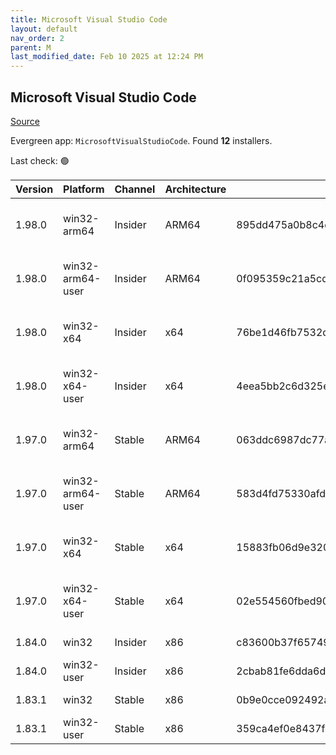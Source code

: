```yaml
---
title: Microsoft Visual Studio Code
layout: default
nav_order: 2
parent: M
last_modified_date: Feb 10 2025 at 12:24 PM
---
```


## Microsoft Visual Studio Code

[Source](https://code.visualstudio.com)

Evergreen app: `MicrosoftVisualStudioCode`. Found **12** installers.

Last check: 🟢

| Version | Platform         | Channel | Architecture | Sha256                                                           | URI                                                                                                                                                                                                                                                                                                            |
| ------- | ---------------- | ------- | ------------ | ---------------------------------------------------------------- | -------------------------------------------------------------------------------------------------------------------------------------------------------------------------------------------------------------------------------------------------------------------------------------------------------------- |
| 1.98.0  | win32-arm64      | Insider | ARM64        | 895dd475a0b8c4d28e0ac2eb1e3c26e32fa16fd4c94d4de1f04c456903448a67 | [https://vscode.download.prss.microsoft.com/dbazure/download/insider/32a41e158d04c9777522dc567574f2a74b8f2bf9/VSCodeSetup-arm64-1.98.0-insider.exe](https://vscode.download.prss.microsoft.com/dbazure/download/insider/32a41e158d04c9777522dc567574f2a74b8f2bf9/VSCodeSetup-arm64-1.98.0-insider.exe)         |
| 1.98.0  | win32-arm64-user | Insider | ARM64        | 0f095359c21a5cd200a0a0fa4b79e8cf386bb65486eddbfba1ed13cf5d1bc1ac | [https://vscode.download.prss.microsoft.com/dbazure/download/insider/32a41e158d04c9777522dc567574f2a74b8f2bf9/VSCodeUserSetup-arm64-1.98.0-insider.exe](https://vscode.download.prss.microsoft.com/dbazure/download/insider/32a41e158d04c9777522dc567574f2a74b8f2bf9/VSCodeUserSetup-arm64-1.98.0-insider.exe) |
| 1.98.0  | win32-x64        | Insider | x64          | 76be1d46fb7532db681f83d0cc31f3caf371b810cee507a95970cd374b5e666a | [https://vscode.download.prss.microsoft.com/dbazure/download/insider/32a41e158d04c9777522dc567574f2a74b8f2bf9/VSCodeSetup-x64-1.98.0-insider.exe](https://vscode.download.prss.microsoft.com/dbazure/download/insider/32a41e158d04c9777522dc567574f2a74b8f2bf9/VSCodeSetup-x64-1.98.0-insider.exe)             |
| 1.98.0  | win32-x64-user   | Insider | x64          | 4eea5bb2c6d325e5d562565b83a7e94fce4b26b6a4fd14c8d1b48d346ef7f063 | [https://vscode.download.prss.microsoft.com/dbazure/download/insider/32a41e158d04c9777522dc567574f2a74b8f2bf9/VSCodeUserSetup-x64-1.98.0-insider.exe](https://vscode.download.prss.microsoft.com/dbazure/download/insider/32a41e158d04c9777522dc567574f2a74b8f2bf9/VSCodeUserSetup-x64-1.98.0-insider.exe)     |
| 1.97.0  | win32-arm64      | Stable  | ARM64        | 063ddc6987dc77ad3eaf5bf83bb3068fb413b03604c10333516326a908406536 | [https://vscode.download.prss.microsoft.com/dbazure/download/stable/33fc5a94a3f99ebe7087e8fe79fbe1d37a251016/VSCodeSetup-arm64-1.97.0.exe](https://vscode.download.prss.microsoft.com/dbazure/download/stable/33fc5a94a3f99ebe7087e8fe79fbe1d37a251016/VSCodeSetup-arm64-1.97.0.exe)                           |
| 1.97.0  | win32-arm64-user | Stable  | ARM64        | 583d4fd75330afd91edf1cfec89f3b9eb8b64b92773ea037f787e514de13f8bd | [https://vscode.download.prss.microsoft.com/dbazure/download/stable/33fc5a94a3f99ebe7087e8fe79fbe1d37a251016/VSCodeUserSetup-arm64-1.97.0.exe](https://vscode.download.prss.microsoft.com/dbazure/download/stable/33fc5a94a3f99ebe7087e8fe79fbe1d37a251016/VSCodeUserSetup-arm64-1.97.0.exe)                   |
| 1.97.0  | win32-x64        | Stable  | x64          | 15883fb06d9e3201a15f91d93078cb1d5d432403cae0a5a8ca6d7ac340df29a3 | [https://vscode.download.prss.microsoft.com/dbazure/download/stable/33fc5a94a3f99ebe7087e8fe79fbe1d37a251016/VSCodeSetup-x64-1.97.0.exe](https://vscode.download.prss.microsoft.com/dbazure/download/stable/33fc5a94a3f99ebe7087e8fe79fbe1d37a251016/VSCodeSetup-x64-1.97.0.exe)                               |
| 1.97.0  | win32-x64-user   | Stable  | x64          | 02e554560fbed90538708a6a317d5828ecad30685d5ec3579d03ac97f2042f62 | [https://vscode.download.prss.microsoft.com/dbazure/download/stable/33fc5a94a3f99ebe7087e8fe79fbe1d37a251016/VSCodeUserSetup-x64-1.97.0.exe](https://vscode.download.prss.microsoft.com/dbazure/download/stable/33fc5a94a3f99ebe7087e8fe79fbe1d37a251016/VSCodeUserSetup-x64-1.97.0.exe)                       |
| 1.84.0  | win32            | Insider | x86          | c83600b37f65749ea9e16496847bbfd967dece2472cee7d8011ae719e2633c18 | [https://az764295.vo.msecnd.net/insider/0c36b92c82064882a228487040187cfc13669c0f/VSCodeSetup-ia32-1.84.0-insider.exe](https://az764295.vo.msecnd.net/insider/0c36b92c82064882a228487040187cfc13669c0f/VSCodeSetup-ia32-1.84.0-insider.exe)                                                                     |
| 1.84.0  | win32-user       | Insider | x86          | 2cbab81fe6dda6dfb07751707107db95ba7afa0a6ada65a1df78a04eef0aadf5 | [https://az764295.vo.msecnd.net/insider/0c36b92c82064882a228487040187cfc13669c0f/VSCodeUserSetup-ia32-1.84.0-insider.exe](https://az764295.vo.msecnd.net/insider/0c36b92c82064882a228487040187cfc13669c0f/VSCodeUserSetup-ia32-1.84.0-insider.exe)                                                             |
| 1.83.1  | win32            | Stable  | x86          | 0b9e0cce092492a88cdaf12048e3630290944b051f3194c5ca3d6b7012f05e7f | [https://az764295.vo.msecnd.net/stable/a6606b6ca720bca780c2d3c9d4cc3966ff2eca12/VSCodeSetup-ia32-1.83.1.exe](https://az764295.vo.msecnd.net/stable/a6606b6ca720bca780c2d3c9d4cc3966ff2eca12/VSCodeSetup-ia32-1.83.1.exe)                                                                                       |
| 1.83.1  | win32-user       | Stable  | x86          | 359ca4ef0e8437f7e5183a97a9d79834463a3df88bb10c82c48cc2bd53b8a7e5 | [https://az764295.vo.msecnd.net/stable/a6606b6ca720bca780c2d3c9d4cc3966ff2eca12/VSCodeUserSetup-ia32-1.83.1.exe](https://az764295.vo.msecnd.net/stable/a6606b6ca720bca780c2d3c9d4cc3966ff2eca12/VSCodeUserSetup-ia32-1.83.1.exe)                                                                               |
